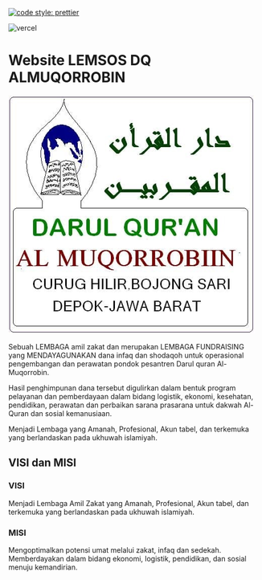 [![code style: prettier](https://img.shields.io/badge/code_style-prettier-ff69b4.svg?style=flat-square)](https://github.com/prettier/prettier)

![vercel](https://img.shields.io/website?down_color=red&down_message=down&label=Dev%20Website&up_color=green&up_message=up&url=https%3A%2F%2Flemsos-web-git-master.hare.vercel.app%2F)

# Website LEMSOS DQ ALMUQORROBIN

![Logo](/public/images/logo.jpg?raw=true)

Sebuah LEMBAGA amil zakat dan merupakan LEMBAGA FUNDRAISING yang MENDAYAGUNAKAN dana
infaq dan shodaqoh untuk operasional pengembangan dan perawatan pondok pesantren Darul quran
Al-Muqorrobin.

Hasil penghimpunan dana tersebut digulirkan dalam bentuk program pelayanan dan pemberdayaan
dalam bidang logistik, ekonomi, kesehatan, pendidikan, perawatan dan perbaikan sarana prasarana
untuk dakwah Al-Quran dan sosial kemanusiaan.

Menjadi Lembaga yang Amanah, Profesional, Akun tabel, dan terkemuka yang berlandaskan pada
ukhuwah islamiyah.

## VISI dan MISI

### VISI

Menjadi Lembaga Amil Zakat yang Amanah, Profesional, Akun tabel, dan terkemuka yang berlandaskan
pada ukhuwah islamiyah.

### MISI

Mengoptimalkan potensi umat melalui zakat, infaq dan sedekah. Memberdayakan dalam bidang
ekonomi, logistik, pendidikan, dan sosial menuju kemandirian.
